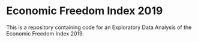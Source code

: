 # Economic Freedom Index 2019
This is a repository containing code for an Exploratory Data Analysis of the Economic Freedom Index 2019.
